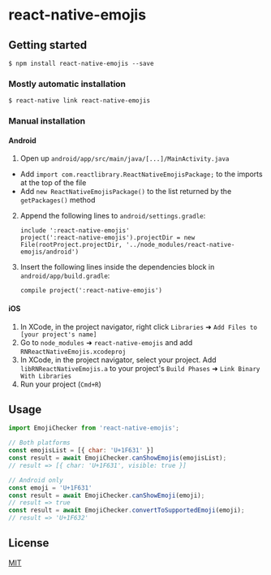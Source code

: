 
# react-native-emojis

## Getting started

`$ npm install react-native-emojis --save`

### Mostly automatic installation

`$ react-native link react-native-emojis`

### Manual installation

#### Android

1. Open up `android/app/src/main/java/[...]/MainActivity.java`
  - Add `import com.reactlibrary.ReactNativeEmojisPackage;` to the imports at the top of the file
  - Add `new ReactNativeEmojisPackage()` to the list returned by the `getPackages()` method
2. Append the following lines to `android/settings.gradle`:
  	```
  	include ':react-native-emojis'
  	project(':react-native-emojis').projectDir = new File(rootProject.projectDir, '../node_modules/react-native-emojis/android')
  	```
3. Insert the following lines inside the dependencies block in `android/app/build.gradle`:
  	```
	compile project(':react-native-emojis')
  	```

#### iOS

1. In XCode, in the project navigator, right click `Libraries` ➜ `Add Files to [your project's name]`
2. Go to `node_modules` ➜ `react-native-emojis` and add `RNReactNativeEmojis.xcodeproj`
3. In XCode, in the project navigator, select your project. Add `libRNReactNativeEmojis.a` to your project's `Build Phases` ➜ `Link Binary With Libraries`
4. Run your project (`Cmd+R`)

## Usage
```javascript
import EmojiChecker from 'react-native-emojis';

// Both platforms
const emojisList = [{ char: 'U+1F631' }]
const result = await EmojiChecker.canShowEmojis(emojisList);
// result => [{ char: 'U+1F631', visible: true }]

// Android only
const emoji = 'U+1F631'
const result = await EmojiChecker.canShowEmoji(emoji);
// result => true
const result = await EmojiChecker.convertToSupportedEmoji(emoji);
// result => 'U+1F632'
```

## License
[MIT](LICENSE)

